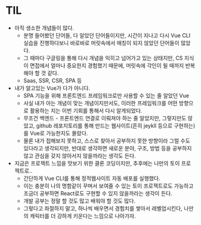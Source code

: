 # TIL
- 아직 생소한 개념들이 많다.
  - 분명 들어봤던 단어들, 다 알았던 단어들이지만, 시간이 지나고 다시 Vue CLI 실습을 진행하다보니 바로바로 머릿속에서 매칭이 되지 않았던 단어들이 많았다.
  - 그 때마다 구글링을 통해 다시 개념을 익히고 넘어가고 있는 상태지만, CS 지식이 면접에서 얼마나 중요한지 경험했기 때문에, 머릿속에 각인이 될 때까지 반복해야 할 것 같다.
  - Saas, SSR, CSR, SPA 등
- 내가 알고있는 Vue가 다가 아니다.
  - SPA 기능을 위해 프론트엔드 프레임워크로만 사용할 수 있는 줄 알았던 Vue
  - 사실 내가 아는 개념이 맞는 개념이지만서도, 이러한 프레임워크를 어떤 방향으로 활용하는 지는 이번 기회를 통해서 다시 알게되었다.
  - 무조건 백엔드 - 프론트엔드 연결로 이뤄져야 하는 줄 알았지만, 그렇지만도 않았고, github 레포지토리를 통해 만드는 웹사이트(흔히 jeykll 등으로 구현하는)를 Vue로 가능한지도 몰랐다.
  - 물론 내가 접해보지 못하고, 스스로 찾아서 공부하지 못한 방향이라 그럴 수도 있다라고 생각되지만, 반대로 생각하면 새로운 분야, 구조, 방법 등을 공부하지 않고 관심을 갖지 않아서지 않을까라는 생각도 든다.
- 지금은 프로젝트 느낌을 맛보기 위한 클론 코딩이지만, 추후에는 나만의 토이 프로젝트로..
  - 간단하게 Vue CLI를 통해 정적웹사이트 자동 배포를 실행했다.
  - 이는 충분히 나의 명함같이 꾸며서 보여줄 수 있는 토이 프로젝트로도 가능하고 조금더 공부하면 React로도 구현할 수 있지 않을까라는 생각이 든다.
  - 개발 공부는 정말 할 것도 많고 배워야 할 것도 많다.
  - 그렇다고 좌절하지 말고, 하나씩 배우면서 경험치를 쌓아서 레벨업시킨다, 나만의 캐릭터를 더 강하게 키운다는 느낌으로 나아가자.

